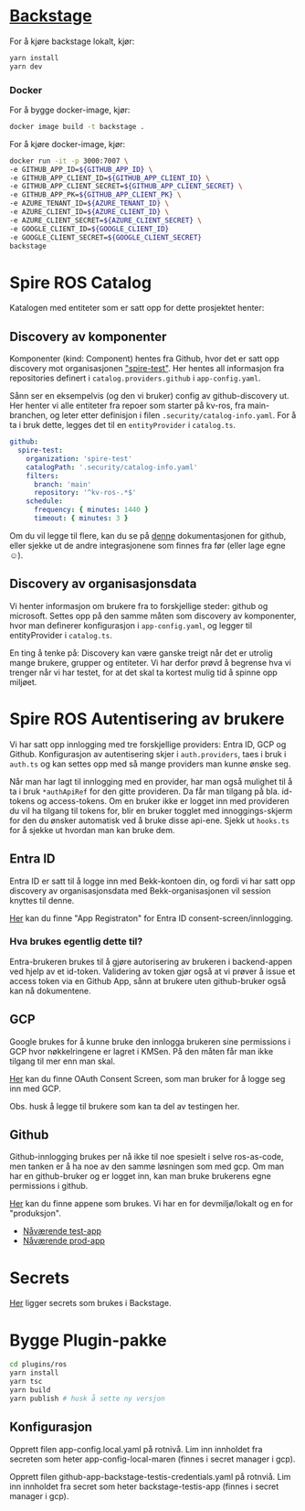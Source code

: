 # [Backstage](https://backstage.io)

For å kjøre backstage lokalt, kjør:

```sh
yarn install
yarn dev
```

### Docker

For å bygge docker-image, kjør:

```sh
docker image build -t backstage .
```

For å kjøre docker-image, kjør:

```sh
docker run -it -p 3000:7007 \
-e GITHUB_APP_ID=${GITHUB_APP_ID} \
-e GITHUB_APP_CLIENT_ID=${GITHUB_APP_CLIENT_ID} \
-e GITHUB_APP_CLIENT_SECRET=${GITHUB_APP_CLIENT_SECRET} \
-e GITHUB_APP_PK=${GITHUB_APP_CLIENT_PK} \
-e AZURE_TENANT_ID=${AZURE_TENANT_ID} \
-e AZURE_CLIENT_ID=${AZURE_CLIENT_ID} \
-e AZURE_CLIENT_SECRET=${AZURE_CLIENT_SECRET} \
-e GOOGLE_CLIENT_ID=${GOOGLE_CLIENT_ID}
-e GOOGLE_CLIENT_SECRET=${GOOGLE_CLIENT_SECRET}
backstage
```

# Spire ROS Catalog

Katalogen med entiteter som er satt opp for dette prosjektet henter:

## Discovery av komponenter

Komponenter (kind: Component) hentes fra Github, hvor det er satt opp discovery mot
organisasjonen ["spire-test"](https://github.com/spire-test). Her hentes all informasjon fra repositories definert
i `catalog.providers.github` i `app-config.yaml`.

Sånn ser en eksempelvis (og den vi bruker) config av github-discovery ut. Her henter vi alle entiteter fra repoer som
starter på kv-ros, fra main-branchen, og leter etter definisjon i filen `.security/catalog-info.yaml`.
For å ta i bruk dette, legges det til en `entityProvider` i `catalog.ts`.

```yaml
github:
  spire-test:
    organization: 'spire-test'
    catalogPath: '.security/catalog-info.yaml'
    filters:
      branch: 'main'
      repository: '^kv-ros-.*$'
    schedule:
      frequency: { minutes: 1440 }
      timeout: { minutes: 3 }
```

Om du vil legge til flere, kan du se på [denne](https://backstage.io/docs/integrations/github/discovery) dokumentasjonen
for github, eller sjekke ut de andre integrasjonene som finnes fra før (eller lage egne ☺️).

## Discovery av organisasjonsdata

Vi henter informasjon om brukere fra to forskjellige steder: github og microsoft.
Settes opp på den samme måten som discovery av komponenter, hvor man definerer konfigurasjon i `app-config.yaml`, og
legger til entityProvider i `catalog.ts`.

En ting å tenke på: Discovery kan være ganske treigt når det er utrolig mange brukere, grupper og entiteter. Vi har
derfor prøvd å begrense hva vi trenger når vi har testet, for at det skal ta kortest mulig tid å spinne opp miljøet.

# Spire ROS Autentisering av brukere

Vi har satt opp innlogging med tre forskjellige providers: Entra ID, GCP og Github.
Konfigurasjon av autentisering skjer i `auth.providers`, taes i bruk i `auth.ts` og kan settes opp med så mange
providers man kunne ønske seg.

Når man har lagt til innlogging med en provider, har man også mulighet til å ta i bruk `*authApiRef` for den gitte
provideren. Da får man tilgang på bla. id-tokens og access-tokens. Om en bruker ikke er logget inn med provideren du vil
ha tilgang til tokens for, blir en bruker togglet med innoggings-skjerm for den du ønsker automatisk ved å bruke disse
api-ene. Sjekk ut `hooks.ts` for å sjekke ut hvordan man kan bruke dem.

## Entra ID

Entra ID er satt til å logge inn med Bekk-kontoen din, og fordi vi har satt opp discovery av organisasjonsdata med
Bekk-organisasjonen vil session knyttes til denne.

[Her](https://portal.azure.com/#view/Microsoft_AAD_RegisteredApps/ApplicationMenuBlade/~/Overview/appId/4db9a5d4-74c3-4c7e-bd71-1029f96a099c/isMSAApp~/false)
kan du finne "App Registraton" for Entra ID consent-screen/innlogging.

### Hva brukes egentlig dette til?

Entra-brukeren brukes til å gjøre autorisering av brukeren i backend-appen ved hjelp av et id-token.
Validering av token gjør også at vi prøver å issue et access token via en Github App, sånn at brukere uten github-bruker
også kan nå dokumentene.

## GCP

Google brukes for å kunne bruke den innlogga brukeren sine permissions i GCP hvor nøkkelringene er lagret i KMSen. På
den måten får man ikke tilgang til mer enn man skal.

[Her](https://console.cloud.google.com/apis/credentials/consent?referrer=search&project=spire-ros-5lmr) kan du finne
OAuth Consent Screen, som man bruker for å logge seg inn med GCP.

Obs. husk å legge til brukere som kan ta del av testingen her.

## Github

Github-innlogging brukes per nå ikke til noe spesielt i selve ros-as-code, men tanken er å ha noe av den samme løsningen
som med gcp. Om man har en github-bruker og er logget inn, kan man bruke brukerens egne permissions i github.

[Her](https://github.com/organizations/spire-test/settings/installations) kan du finne appene som brukes. Vi har en for
devmiljø/lokalt og en for "produksjon".

- [Nåværende test-app](https://github.com/organizations/spire-test/settings/apps/backstage-ros)
- [Nåværende prod-app](https://github.com/organizations/spire-test/settings/apps/backstage-testis)

# Secrets

[Her](https://console.cloud.google.com/security/secret-manager?project=spire-ros-5lmr) ligger secrets som brukes i
Backstage.


# Bygge Plugin-pakke

```sh
cd plugins/ros
yarn install
yarn tsc
yarn build
yarn publish # husk å sette ny versjon
```

## Konfigurasjon

Opprett filen app-config.local.yaml på rotnivå. Lim inn innholdet fra secreten som heter app-config-local-maren (finnes i secret manager i gcp).

Opprett filen github-app-backstage-testis-credentials.yaml på rotnviå. Lim inn innholdet fra secret som heter backstage-testis-app (finnes i secret manager i gcp).
